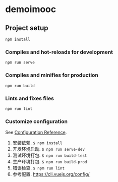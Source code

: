 # demoimooc

## Project setup
```
npm install
```

### Compiles and hot-reloads for development
```
npm run serve
```

### Compiles and minifies for production
```
npm run build
```

### Lints and fixes files
```
npm run lint
```

### Customize configuration
See [Configuration Reference](https://cli.vuejs.org/config/).

1. 安装依赖. `$ npm install`
1. 开发环境启动. `$ npm run serve-dev`
1. 测试环境打包. `$ npm run build-test`
1. 生产环境打包. `$ npm run build-prod`
1. 错误检查. `$ npm run lint`
1. 参考配置. https://cli.vuejs.org/config/
